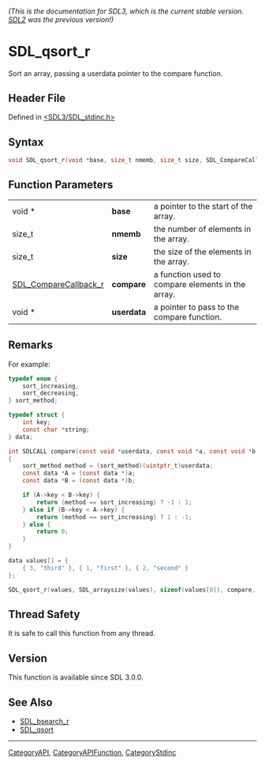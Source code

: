 ###### (This is the documentation for SDL3, which is the current stable version. [SDL2](https://wiki.libsdl.org/SDL2/) was the previous version!)
# SDL_qsort_r

Sort an array, passing a userdata pointer to the compare function.

## Header File

Defined in [<SDL3/SDL_stdinc.h>](https://github.com/libsdl-org/SDL/blob/main/include/SDL3/SDL_stdinc.h)

## Syntax

```c
void SDL_qsort_r(void *base, size_t nmemb, size_t size, SDL_CompareCallback_r compare, void *userdata);
```

## Function Parameters

|                                                |              |                                                   |
| ---------------------------------------------- | ------------ | ------------------------------------------------- |
| void *                                         | **base**     | a pointer to the start of the array.              |
| size_t                                         | **nmemb**    | the number of elements in the array.              |
| size_t                                         | **size**     | the size of the elements in the array.            |
| [SDL_CompareCallback_r](SDL_CompareCallback_r) | **compare**  | a function used to compare elements in the array. |
| void *                                         | **userdata** | a pointer to pass to the compare function.        |

## Remarks

For example:

```c
typedef enum {
    sort_increasing,
    sort_decreasing,
} sort_method;

typedef struct {
    int key;
    const char *string;
} data;

int SDLCALL compare(const void *userdata, const void *a, const void *b)
{
    sort_method method = (sort_method)(uintptr_t)userdata;
    const data *A = (const data *)a;
    const data *B = (const data *)b;

    if (A->key < B->key) {
        return (method == sort_increasing) ? -1 : 1;
    } else if (B->key < A->key) {
        return (method == sort_increasing) ? 1 : -1;
    } else {
        return 0;
    }
}

data values[] = {
    { 3, "third" }, { 1, "first" }, { 2, "second" }
};

SDL_qsort_r(values, SDL_arraysize(values), sizeof(values[0]), compare, (const void *)(uintptr_t)sort_increasing);
```

## Thread Safety

It is safe to call this function from any thread.

## Version

This function is available since SDL 3.0.0.

## See Also

- [SDL_bsearch_r](SDL_bsearch_r)
- [SDL_qsort](SDL_qsort)

----
[CategoryAPI](CategoryAPI), [CategoryAPIFunction](CategoryAPIFunction), [CategoryStdinc](CategoryStdinc)

